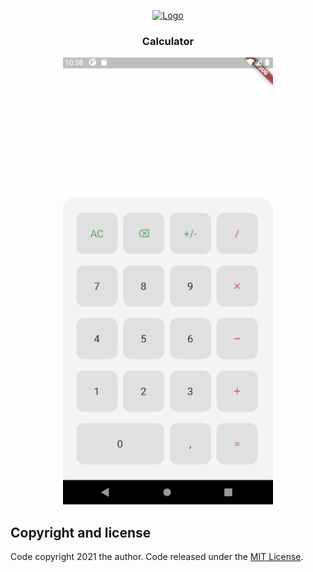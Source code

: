 <p align="center">
  <a href="https://flutter.io/">
    <img src="https://diegolaballos.com/files/images/flutter-icon.jpg" alt="Logo" width=72 height=72>
  </a>

  <h3 align="center">Calculator</h3>
</p>

<p align="center">
  <img src="https://github.com/wesleyschneider/flutter-calculator/blob/main/assets/example.gif" style="text-align: center;"  />
</p>


## Copyright and license

Code copyright 2021 the author. Code released under the [MIT License](https://github.com/wesleyschneider/flutter-calculator/blob/main/LICENSE).
